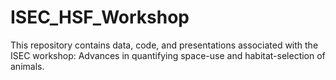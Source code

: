 # ISEC_HSF_Workshop
This repository contains data, code, and presentations associated with the ISEC workshop:   Advances in quantifying space-use and habitat-selection of animals.
